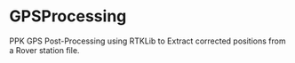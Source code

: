 # GPSProcessing
PPK GPS Post-Processing using RTKLib to Extract corrected positions from a Rover station file.
